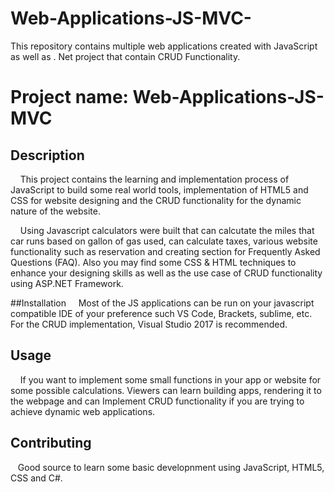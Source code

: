 # Web-Applications-JS-MVC-
This repository contains multiple web applications created with JavaScript as well as . Net project that contain CRUD Functionality.


# **Project name:** Web-Applications-JS-MVC

## Description
&nbsp;&nbsp;&nbsp;&nbsp;This project contains the learning and implementation process of JavaScript to build some real world tools, implementation of HTML5 and CSS for website designing and the CRUD functionality for the dynamic nature of the website.

&nbsp;&nbsp;&nbsp;&nbsp;Using Javascript calculators were built that can calcutate the miles that car runs based on gallon of gas used, can calculate taxes, various website functionality such as reservation and creating section for Frequently Asked Questions (FAQ). 
Also you may find some CSS & HTML techniques to enhance your designing skills as well as the use case of CRUD functionality using ASP.NET Framework.


##Installation 
&nbsp;&nbsp;&nbsp;&nbsp;Most of the JS applications can be run on your javascript compatible IDE of your preference such VS Code, Brackets, sublime, etc. For the CRUD implementation, Visual Studio 2017 is recommended.
## Usage
&nbsp;&nbsp;&nbsp;&nbsp;If you want to implement some small functions in your app or website for some possible calculations. Viewers can learn building apps, rendering it to the webpage and can Implement CRUD functionality if you are trying to achieve dynamic web applications.

## Contributing
&nbsp;&nbsp;&nbsp;Good source to learn some basic developnment using JavaScript, HTML5, CSS and C#.
